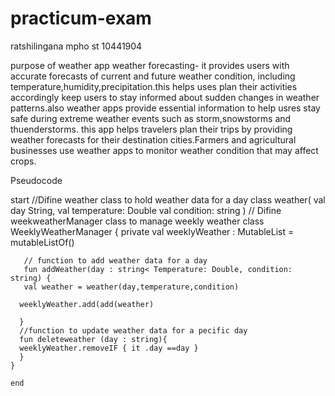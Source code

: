 # practicum-exam

ratshilingana mpho
st 10441904




purpose of weather app
weather forecasting- it provides users with accurate forecasts of current and future weather condition, including temperature,humidity,precipitation.this helps uses plan their activities accordingly
keep users to stay informed about sudden changes in weather patterns.also weather apps provide essential information to help usres stay safe during extreme weather events such as storm,snowstorms and thuenderstorms.
this app helps travelers plan their trips by providing weather forecasts for their destination cities.Farmers and agricultural businesses use weather apps to monitor weather condition that may affect crops.

Pseudocode

 start 
 //Difine weather class to hold weather data for a day 
 class weather(
    val day String,
    val temperature: Double
    val condition: string
    )
 // Difine weekweatherManager class to manage weekly weather
    class WeeklyWeatherManager {
       private val weeklyWeather : MutableList<Weather> = mutableListOf()

       // function to add weather data for a day
       fun addWeather(day : string< Temperature: Double, condition: string) {
       val weather = weather(day,temperature,condition)

      weeklyWeather.add(add(weather)

      }
      //function to update weather data for a pecific day
      fun deleteweather (day : string){
      weeklyWeather.removeIF { it .day ==day }
      }
    }

    end
  


